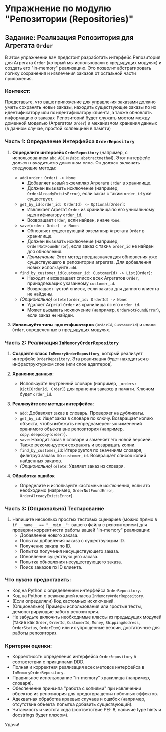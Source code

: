# Упражнение по модулю "Репозитории (Repositories)"

## Задание: Реализация Репозитория для Агрегата `Order`

В этом упражнении вам предстоит разработать интерфейс Репозитория для Агрегата `Order` (который мы использовали в предыдущих модулях) и создать его "in-memory" реализацию. Это позволит абстрагировать логику сохранения и извлечения заказов от остальной части приложения.

### Контекст:
Представьте, что ваше приложение для управления заказами должно уметь сохранять новые заказы, находить существующие заказы по их идентификатору или по идентификатору клиента, а также обновлять информацию о заказах. Репозиторий будет служить мостом между доменной моделью (Агрегатом `Order`) и механизмом хранения данных (в данном случае, простой коллекцией в памяти).

### Часть 1: Определение Интерфейса `OrderRepository`

1.  **Определите интерфейс `OrderRepository`** (например, с использованием `abc.ABC` и `@abc.abstractmethod`). Этот интерфейс должен находиться в доменном слое.
    Он должен включать следующие методы:
    *   `add(order: Order) -> None`:
        *   Добавляет новый экземпляр Агрегата `Order` в хранилище.
        *   Должен вызывать исключение (например, `OrderAlreadyExistsError`), если заказ с таким `order_id` уже существует.
    *   `get_by_id(order_id: OrderId) -> Optional[Order]`:
        *   Извлекает Агрегат `Order` из хранилища по его уникальному идентификатору `order_id`.
        *   Возвращает `Order`, если найден, иначе `None`.
    *   `save(order: Order) -> None`:
        *   Обновляет существующий экземпляр Агрегата `Order` в хранилище.
        *   Должен вызывать исключение (например, `OrderNotFoundError`), если заказ с таким `order_id` не найден для обновления.
        *   *Примечание:* Этот метод предназначен для обновления уже существующего в репозитории агрегата. Для добавления новых используйте `add`.
    *   `find_by_customer_id(customer_id: CustomerId) -> List[Order]`:
        *   Находит и возвращает список всех Агрегатов `Order`, принадлежащих указанному `customer_id`.
        *   Возвращает пустой список, если заказы для данного клиента не найдены.
    *   *(Опционально)* `delete(order_id: OrderId) -> None`:
        *   Удаляет Агрегат `Order` из хранилища по его `order_id`.
        *   Может вызывать исключение (например, `OrderNotFoundError`), если заказ не найден.

2.  **Используйте типы идентификаторов** (`OrderId`, `CustomerId`) и класс `Order`, определенные в предыдущих модулях.

### Часть 2: Реализация `InMemoryOrderRepository`

1.  **Создайте класс `InMemoryOrderRepository`**, который реализует интерфейс `OrderRepository`. Эта реализация будет находиться в инфраструктурном слое (или слое адаптеров).
2.  **Хранение данных**:
    *   Используйте внутренний словарь (например, `_orders: Dict[OrderId, Order]`) для хранения заказов в памяти. Ключом будет `order_id`.
3.  **Реализуйте все методы интерфейса**:
    *   `add`: Добавляет заказ в словарь. Проверяет на дубликаты.
    *   `get_by_id`: Ищет заказ в словаре по ключу. Возвращает копию объекта, чтобы избежать непреднамеренных изменений хранимого объекта вне репозитория (например, `copy.deepcopy(order)`).
    *   `save`: Находит заказ в словаре и заменяет его новой версией. Также рекомендуется сохранять и возвращать копии.
    *   `find_by_customer_id`: Итерируется по значениям словаря, фильтруя заказы по `customer_id`. Возвращает список копий найденных заказов.
    *   *(Опционально)* `delete`: Удаляет заказ из словаря.

4.  **Обработка ошибок**:
    *   Определите и используйте кастомные исключения, если это необходимо (например, `OrderNotFoundError`, `OrderAlreadyExistsError`).

### Часть 3: (Опционально) Тестирование

1.  Напишите несколько простых тестовых сценариев (можно прямо в `if __name__ == "__main__":` вашего файла с репозиторием) для проверки корректности работы вашей "in-memory" реализации:
    *   Добавление нового заказа.
    *   Попытка добавления заказа с существующим ID.
    *   Получение заказа по ID.
    *   Попытка получения несуществующего заказа.
    *   Обновление существующего заказа.
    *   Попытка обновления несуществующего заказа.
    *   Поиск заказов по ID клиента.

### Что нужно предоставить:
-   Код на Python с определением интерфейса `OrderRepository`.
-   Код на Python с реализацией класса `InMemoryOrderRepository`.
-   (Если определяли) Код кастомных исключений.
-   (Опционально) Примеры использования или простые тесты, демонстрирующие работу репозитория.
-   Не забудьте включить необходимые классы из предыдущих модулей (такие как `Order`, `OrderId`, `CustomerId`, `Money`, `ShippingAddress`, `OrderStatus`, `OrderItem`) или их упрощенные версии, достаточные для работы репозитория.

### Критерии оценки:
-   Корректность определения интерфейса `OrderRepository` в соответствии с принципами DDD.
-   Полная и корректная реализация всех методов интерфейса в `InMemoryOrderRepository`.
-   Правильное использование "in-memory" хранилища (например, словаря).
-   Обеспечение принципа "работа с копиями" при извлечении объектов из репозитория для предотвращения побочных эффектов.
-   Адекватная обработка краевых случаев и ошибок (например, отсутствие объекта, попытка добавить существующий).
-   Читаемость и чистота кода (соответствие PEP 8, наличие type hints и docstrings будет плюсом).

Удачи!
